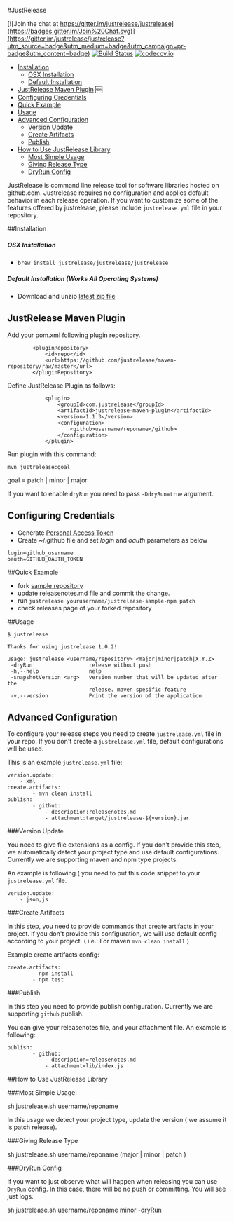 
#JustRelease

[![Join the chat at https://gitter.im/justrelease/justrelease](https://badges.gitter.im/Join%20Chat.svg)](https://gitter.im/justrelease/justrelease?utm_source=badge&utm_medium=badge&utm_campaign=pr-badge&utm_content=badge) [![Build Status](https://travis-ci.org/justrelease/justrelease.svg?branch=master)](https://travis-ci.org/justrelease/justrelease)
[![codecov.io](http://codecov.io/github/justrelease/justrelease/coverage.svg?branch=master)](http://codecov.io/github/justrelease/justrelease?branch=master)

- [Installation](#installation)
  - [OSX Installation](#osx-installation)
  - [Default Installation](#default-installation-works-all-operating-systems)
- [JustRelease Maven Plugin](#justrelease-maven-plugin) :new:
- [Configuring Credentials](#configuring-credentials) 
- [Quick Example](#quick-example)
- [Usage](#usage)
- [Advanced Configuration](#advanced-configuration)
  - [Version Update](#version-update)
  - [Create Artifacts](#create-artifacts)
  - [Publish](#publish)
- [How to Use JustRelease Library](#how-to-use-justrelease-library)
  - [Most Simple Usage](#most-simple-usage)
  - [Giving Release Type](#giving-release-type)
  - [DryRun Config](#dryrun-config)

JustRelease is command line release tool for software libraries hosted on github.com. Justrelease requires no configuration and applies default behavior in each release operation. If you want to customize some of the features offered by justrelease, please include `justrelease.yml` file in your repository.

##Installation

##### OSX Installation
- `brew install justrelease/justrelease/justrelease`

##### Default Installation (Works All Operating Systems)
- Download and unzip [latest zip file](https://github.com/justrelease/justrelease/releases)

## JustRelease Maven Plugin

Add your pom.xml following plugin repository.
```
        <pluginRepository>
            <id>repo</id>
            <url>https://github.com/justrelease/maven-repository/raw/master</url>
        </pluginRepository>
```
Define JustRelease Plugin as follows:

```
            <plugin>
                <groupId>com.justrelease</groupId>
                <artifactId>justrelease-maven-plugin</artifactId>
                <version>1.1.3</version>
                <configuration>
                    <github>username/reponame</github>
                </configuration>
            </plugin>
```

Run plugin with this command:

`mvn justrelease:goal`

goal = patch | minor | major

If you want to enable `dryRun` you need to pass `-DdryRun=true` argument.

## Configuring Credentials

- Generate [Personal Access Token](https://github.com/settings/tokens)
- Create ~/.github file and set *login* and *oauth* parameters as below
```
login=github_username
oauth=GITHUB_OAUTH_TOKEN
```

##Quick Example

- fork [sample repository](https://github.com/justrelease/justrelease-sample-npm)
- update releasenotes.md file and commit the change.
- run `justrelease yourusername/justrelease-sample-npm patch`
- check releases page of your forked repository

##Usage

```
$ justrelease

Thanks for using justrelease 1.0.2!

usage: justrelease <username/repository> <major|minor|patch|X.Y.Z>
 -dryRun                  release without push
 -h,--help                nelp
 -snapshotVersion <arg>   version number that will be updated after the
                          release. maven spesific feature
 -v,--version             Print the version of the application
```



## Advanced Configuration

To configure your release steps you need to create `justrelease.yml` file in your repo.
If you don't create a `justrelease.yml` file, default configurations will be used.

This is an example `justrelease.yml` file:

```
version.update:
    - xml
create.artifacts:
        - mvn clean install
publish:
        - github:
            - description:releasenotes.md
            - attachment:target/justrelease-${version}.jar
```


###Version Update

You need to give file extensions as a config. If you don't provide this step, we automatically detect your project type
and use default configurations. Currently we are supporting maven and npm type projects.

An example is following ( you need to put this code snippet to your `justrelease.yml` file.

```
version.update:
    - json,js
```

###Create Artifacts

In this step, you need to provide commands that create artifacts in your project. If you don't provide this configuration,
we will use default config according to your project. ( i.e.: For maven `mvn clean install` )

Example create artifacts config:

```
create.artifacts:
        - npm install
        - npm test
```

###Publish

In this step you need to provide publish configuration. Currently we are supporting `github` publish.

You can give your releasenotes file, and your attachment file.
An example is following:

```
publish:
        - github:
            - description=releasenotes.md
            - attachment=lib/index.js
```

##How to Use JustRelease Library

###Most Simple Usage:

sh justrelease.sh username/reponame

In this usage we detect your project type, update the version ( we assume it is patch release).


###Giving Release Type

sh justrelease.sh username/reponame (major | minor | patch )


###DryRun Config

If you want to just observe what will happen when releasing you can use `DryRun` config.
In this case, there will be no push or committing. You will see just logs.

sh justrelease.sh username/reponame minor -dryRun
